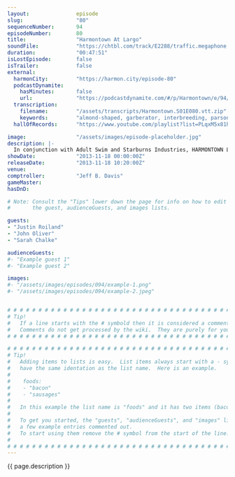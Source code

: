 ```yaml
---
layout:               episode
slug:                 "80"
sequenceNumber:       94
episodeNumber:        80
title:                "Harmontown At Largo"
soundFile:            "https://chtbl.com/track/E2288/traffic.megaphone.fm/STA5537922667.mp3?updated=1555625941"
duration:             "00:47:51"
isLostEpisode:        false
isTrailer:            false
external:
  harmonCity:         "https://harmon.city/episode-80"
  podcastDynamite:
    hasMinutes:       false
    url:              "https://podcastdynamite.com/#/p/Harmontown/e/94/80"
  transcription:
    filename:         "/assets/transcripts/Harmontown.S01E080.vtt.zip"
    keywords:         "almond-shaped, garberator, interbreeding, parsons, largo, provinces, 2nd, almond-eyed, animatics, flanagan, enslave, oliver, schizophrenic, philippines, almond, aliens"
  hallOfRecords:      "https://www.youtube.com/playlist?list=PLqxM5x81hNObdfxl3IiROmw_QlqHOmnqw"

image:                "/assets/images/episode-placeholder.jpg"
description: |-
  In conjunction with Adult Swim and Starburns Industries, HARMONTOWN Live at Largo Coronet Theatre! Featuring Justin Roiland, John Oliver and Sarah Chalke! (Presented in 128kbps Stereo)
showDate:             "2013-11-18 00:00:00Z"
releaseDate:          "2013-11-18 10:20:00Z"
venue:                
comptroller:          "Jeff B. Davis"
gameMaster:           
hasDnD:               

# Note: Consult the "Tips" lower down the page for info on how to edit
#       the guest, audienceGuests, and images lists.

guests:
- "Justin Roiland"
- "John Oliver"
- "Sarah Chalke"

audienceGuests:
#- "Example guest 1"
#- "Example guest 2"

images:
#- "/assets/images/episodes/094/example-1.png"
#- "/assets/images/episodes/094/example-2.jpeg"


# # # # # # # # # # # # # # # # # # # # # # # # # # # # # # # # # # # # # # # # # # # # #
# Tip!
#   If a line starts with the # symbold then it is considered a comment.
#   Comments do not get processed by the wiki.  They are purely for your information.
# # # # # # # # # # # # # # # # # # # # # # # # # # # # # # # # # # # # # # # # # # # # #

# # # # # # # # # # # # # # # # # # # # # # # # # # # # # # # # # # # # # # # # # # # # #
# Tip!
#   Adding items to lists is easy.  List items always start with a - symbol and have
#   have the same identation as the list name.  Here is an example.
#
#    foods:
#    - "bacon"
#    - "sausages"
#
#   In this example the list name is "foods" and it has two items (bacon, and sausages).
#
#   To get you started, the "guests", "audienceGuests", and "images" lists below have
#   a few example entries commented out.
#   To start using them remove the # symbol from the start of the line.
#
# # # # # # # # # # # # # # # # # # # # # # # # # # # # # # # # # # # # # # # # # # # # #
---
```


<!-- The episode description will be rendered here -->
{{ page.description }}

<!-- Add your content BELOW here -->
<!-- vvvvvvvvvvvvvvvvvvvvvvvvvvv -->




<!-- ^^^^^^^^^^^^^^^^^^^^^^^^^^^ -->
<!-- Add your content ABOVE here -->

<!-- The episode gallery will be rendered here -->